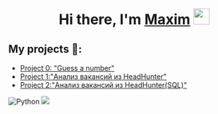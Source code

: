 <h1 align="center">Hi there, I'm <a href="https://github.com/illbeurs" target="_blank">Maxim</a> 
<img src="https://github.com/blackcater/blackcater/raw/main/images/Hi.gif" height="32"/></h1>

## My projects 🚀:
* [Project 0: "Guess a number"](https://github.com/illbeurs/DS-Course/tree/main/project_0)
* [Project 1:"Анализ вакансий из HeadHunter"](https://github.com/illbeurs/DS-Course/tree/main/DS_Course_Folder/My%20projects/Project_1)
* [Project 2:"Анализ вакансий из HeadHunter(SQL)"](https://github.com/illbeurs/DS-Course/tree/main/DS_Course_Folder/My%20projects/Profect_2)

![Python](https://img.shields.io/badge/python-3670A0?style=for-the-badge&logo=python&logoColor=ffdd54)
![](https://img.icons8.com/color/512/postgreesql.png)
